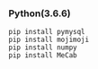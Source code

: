 ### Python(3.6.6)
    pip install pymysql
    pip install mojimoji
    pip install numpy
    pip install MeCab